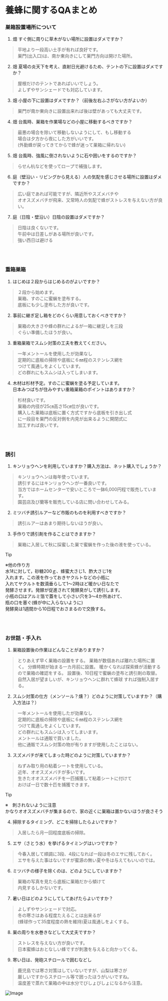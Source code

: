 # 養蜂に関するQAまとめ


### 巣箱設置場所について

1. 畑 すぐ側に周りに草木がない場所に設置はダメですか？
> 平地より一段高い土手が有れば良好です。  
> 巣門(出入口)は、南か東向きにして巣門方向は開けた場所。  

2. 畑 夏場の炎天下を考え、直射日光避けるため、テントの下に設置はダメですか？
> 屋根だけのテントであればいいでしょう。  
> よしずやサンシェードでも対応しています。  

3. 畑 小屋の下に設置はダメですか？（前後左右ふさがない方がよいか）
> 巣門が南か東向きに設置出来れば後は壁があっても大丈夫です。
 
4. 畑 台風時、巣箱を作業場などの小屋に移動するべきですか？
> 最悪の場合を除いて移動しないようにして、もし移動する  
> 場合は夕方から夜にした方がいいです。  
> (外勤蜂が戻ってきてからで蜂が迷って巣箱に帰れない)  

5. 畑 台風時、強風に倒されないように石や囲いをするのですか？
> らせん杭などを使ってロープで補強します。  
 
6. 庭（壁沿い・リビングから見える）人の気配を感じさせる場所に設置はダメですか？
> 広い庭であれば可能ですが、隣近所やスズメバチや  
> オオスズメバチが飛来、又常時人の気配で蜂がストレスを与えない方が良い。  

7. 庭（日陰・壁沿い）日陰の設置はダメですか？
> 日陰は良くないです。  
> 午前中は日差しがある場所が良いです。  
> 強い西日は避ける

<br>
<br>

### 重箱巣箱
1. はじめは２段からはじめるのがよいですか？
> ２段から始めます。  
> 巣箱、すのこに蜜蝋を塗布する。  
> 底板にも少し塗布した方が良いです。  

2. 事前に継ぎ足し箱をどのくらい用意しておくべきですか？
> 巣箱の大きさや蜂の群れによるが一箱に継足しを三段  
> ぐらい準備したほうが良い。

3. 重箱巣箱でスムシ対策の工夫を教えてください。
> 一年メントールを使用したが効果なし  
> 定期的に底板の掃除や底板に６㎜程のステンレス網を  
> つけて風通しをよくしています。  
> どの群れにもスムシは入ってしまいます。  

4. 木材は杉材予定。すのこに蜜蝋を塗る予定しています。  
   日本みつばちが住みやすい重箱巣箱のポイントはありますか？
> 杉材良いです。  
> 巣箱の内径が25㎝高さ15㎝位が良いです。  
> 購入した巣箱は底板に置く方式ですから底板を引き出し式  
> に一段目を巣門の反対側を内見が出来るように開閉式に  
> 加工すれば良いです。  


<br>
<br>

### 誘引
1. キンリョウヘンを利用していますか？購入方法は、ネット購入でしょうか？
> キンリョウヘンは毎年使っています。  
> 誘引するにはキンリョウヘンが一番良いです。  
> 当方ではホームセンターで安いところで一鉢6,000円程で販売しています。  
> 園芸店及び蘭等を販売している店に問い合わせしてみる。  

2. ミツバチ誘引ルアーなど市販のものを利用すべきですか？
> 誘引ルアーはあまり期待しないほうが良い。

3. 手作りで誘引剤を作ることはできますか？
> 巣箱に入居して秋に採蜜した巣で蜜蝋を作った後の液を使っている。  

> [!TIP]
> ※他の作り方  
> 水1ℓに対して，砂糖200ｇ、蜂蜜大さじ1、酢大さじ1を  
> 入れます。この液を作っておきヤクルトなどの小瓶に  
> 入れてヤクルトを数滴垂らして1～2時ほど暖かい日なたで  
> 発酵させます。発酵が促進されて発酵臭がして誘引します。  
> 小瓶の口はアルミ箔で蓋をして小さい穴を3～4か所あけて、  
> 瓶の口を塞ぐ(蜂が中に入らないように)  
> 発酵臭は1週間から10日程でおさまるので交換する。  


<br>
<br>


### お世話・手入れ
1. 巣箱設置後の作業はどんなことがありますか？
> とりあえず早く巣箱の設置をする。
> 巣箱が数個あれば離れた場所に置く。
> 分蜂時期が始まる一カ月前に設置。
> 暖かくなれば探索蜂が活動するので巣箱の確認をする。
> 設置後、10日程で蜜蝋の塗布と誘引剤の取替。
> 自然入居が望ましいが、キンリョウヘンに群れて蜂球
> すれば強制入居する。

2. スムシ対策の仕方（メンソール？燻？）どのように対策していますか？（購入方法は？）
> 一年メントールを使用したが効果なし  
> 定期的に底板の掃除や底板に６㎜程のステンレス網を  
> つけて風通しをよくしています。  
> どの群れにもスムシは入ってしまいます。  
> メントールは通販で買いました。  
> 他に通販でスムシ対策の物が有りますが使用したことはない。  
 
3. スズメバチが来てしまった時どのように対策していますか？
> ねずみ取り用の粘着シートを使用している。  
> 近年、オオスズメバチが多いです。  
> 生きたオオスズメバチを一匹捕獲して粘着シートに付けて  
> おけば一日で数十匹を捕獲できます。  
 
> [!TIP]
> ※　刺されないように注意  
> かなりオオスズメバチが集まるので、家の近くに巣箱は置かないほうが良さそう

4. 掃除するタイミング、どこを掃除したらよいですか？
> 入居したら月一回程度底板の掃除。  

5. エサ（さとう水）を挙げるタイミングはいつですか？
> 今春入居して順調に3段、4段になれば一段は冬のエサに残しておく。  
> エサを与えた事はないですが蜜源の無い夏や冬は与えてもいいのでは。  

6. ミツバチの様子を除くのは、どのようにしていますか？
> 巣箱の写真を見たら底板に巣箱だから傾けて  
> 内見するしかないです。  

7. 暑い日はどのようにしてしてあげたらよいですか？
> よしずやサンシェードで対応。  
> 冬の寒さはある程度たえることは出来るが  
> (蜂球作って35度程度の熱を維持)夏は風通しをよくする。  

8. 巣の周りを水巻きなどして大丈夫ですか？
> ストレスを与えない方が良いです。  
> 日本蜜蜂はおとなしい蜂ですが刺激を与えると向かってくる。  

9. 寒い日は、発砲スチロールで囲むなどし
> 鹿児島では寒さ対策はしていないですが、山梨は寒さが  
> 厳しいですからスチロール等で囲ったほうがいいですね。  
> 温度差で蒸れて巣箱の中は水分でびしょびしょになるから注意。  












![Image](https://github.com/user-attachments/assets/cde70174-ad73-4e7f-9458-eaace6e6874f)











